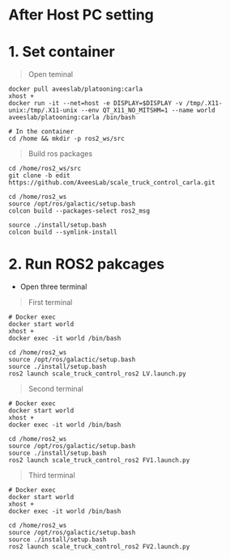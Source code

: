 # After Host PC setting

# 1. Set container
> Open teminal
```
docker pull aveeslab/platooning:carla
xhost +
docker run -it --net=host -e DISPLAY=$DISPLAY -v /tmp/.X11-unix:/tmp/.X11-unix --env QT_X11_NO_MITSHM=1 --name world aveeslab/platooning:carla /bin/bash

# In the container
cd /home && mkdir -p ros2_ws/src
```
> Build ros packages
```
cd /home/ros2_ws/src
git clone -b edit https://github.com/AveesLab/scale_truck_control_carla.git
```
```
cd /home/ros2_ws
source /opt/ros/galactic/setup.bash
colcon build --packages-select ros2_msg

source ./install/setup.bash
colcon build --symlink-install
```
# 2. Run ROS2 pakcages
- Open three terminal
> First terminal
```
# Docker exec
docker start world
xhost +
docker exec -it world /bin/bash
```
```
cd /home/ros2_ws
source /opt/ros/galactic/setup.bash
source ./install/setup.bash
ros2 launch scale_truck_control_ros2 LV.launch.py
```
> Second terminal
```
# Docker exec
docker start world
xhost +
docker exec -it world /bin/bash
```
```
cd /home/ros2_ws
source /opt/ros/galactic/setup.bash
source ./install/setup.bash
ros2 launch scale_truck_control_ros2 FV1.launch.py
```
> Third terminal
```
# Docker exec
docker start world
xhost +
docker exec -it world /bin/bash
```
```
cd /home/ros2_ws
source /opt/ros/galactic/setup.bash
source ./install/setup.bash
ros2 launch scale_truck_control_ros2 FV2.launch.py
```


